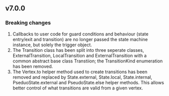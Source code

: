 ## v7.0.0
### Breaking changes
1. Callbacks to user code for guard conditions and behaviour (state entry/exit and transition) are no longer passed the state machine instance, but solely the trigger object. 
2. The Transition class has been split into three seperate classes, ExternalTransition, LocalTransition and ExternalTransition with a common abstract base class Transtiion; the TransitionKind enumeration has been removed.
3. The Vertex.to helper method used to create transitions has been removed and replaced by State.external, State.local, State.internal, PseduoState.external and PseudoState.else helper methods. This allows better control of what transitions are valid from a given vertex.

